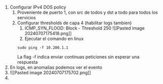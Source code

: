 1. Configurar IPv4 DOS policy
	1. Proveniente de puerto 1, con src de todos y dst a todo para todos los servicios
	2. Configurar thresholds de capa 4 (habilitar logs tambien)
		1. ICMP_SYN_FLOOD: Block - Threshold 250
		![[Pasted image 20240707175418.png]]
		3. Ejecutar el comando en linux
		```
		sudo ping -f 10.200.1.1
		```
		La flag -f indica enviar continuas peticiones sin esperar una respuesta
3. En logs, en anomalias podemos ver el evento
4. ![[Pasted image 20240707175702.png]]
5. 